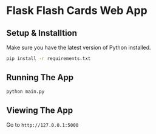 # Flask Flash Cards Web App

## Setup & Installtion

Make sure you have the latest version of Python installed.


```bash
pip install -r requirements.txt
```

## Running The App

```bash
python main.py
```

## Viewing The App

Go to `http://127.0.0.1:5000`
